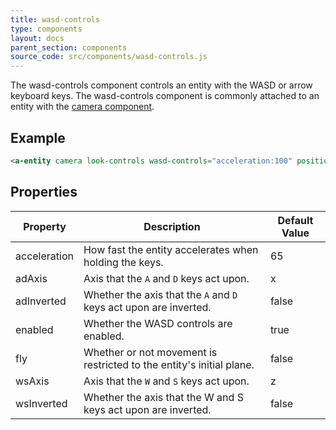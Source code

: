 ```yaml
---
title: wasd-controls
type: components
layout: docs
parent_section: components
source_code: src/components/wasd-controls.js
---
```


[components-camera]: ./camera.md

The wasd-controls component controls an entity with the WASD or arrow keyboard
keys. The wasd-controls component is commonly attached to an entity with the [camera
component][components-camera].

## Example

```html
<a-entity camera look-controls wasd-controls="acceleration:100" position="0 1.6 0"></a-entity>
```

## Properties

| Property     | Description                                                              | Default Value |
|--------------|--------------------------------------------------------------------------|---------------|
| acceleration | How fast the entity accelerates when holding the keys.                   | 65            |
| adAxis       | Axis that the `A` and `D` keys act upon.                                 | x             |
| adInverted   | Whether the axis that the `A` and `D` keys act upon are inverted.        | false         |
| enabled      | Whether the WASD controls are enabled.                                   | true          |
| fly          | Whether or not movement is restricted to the entity's initial plane.     | false         |
| wsAxis       | Axis that the `W` and `S` keys act upon.                                 | z             |
| wsInverted   | Whether the axis that the W and S keys act upon are inverted.            | false         |
